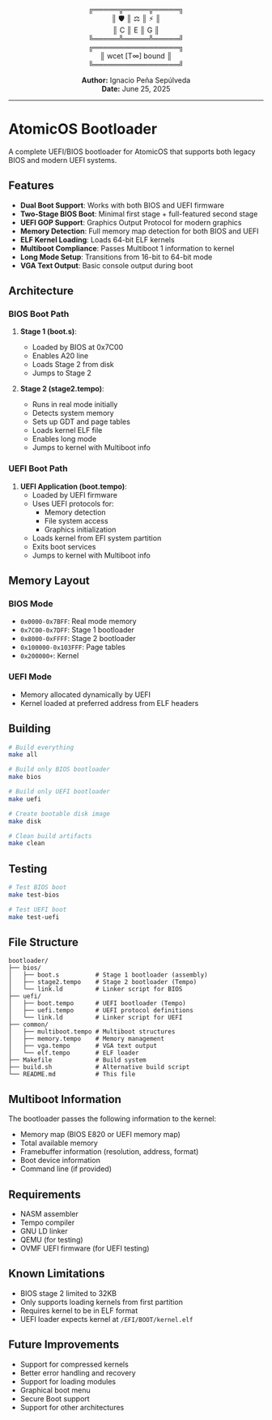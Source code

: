 <div align="center">

╔═════╦═════╦═════╗  
║ 🛡️  ║ ⚖️  ║ ⚡  ║  
║  C  ║  E  ║  G  ║  
╚═════╩═════╩═════╝  
╔═════════════════╗  
║ wcet [T∞] bound ║  
╚═════════════════╝  

**Author:** Ignacio Peña Sepúlveda  
**Date:** June 25, 2025

</div>

---

# AtomicOS Bootloader

A complete UEFI/BIOS bootloader for AtomicOS that supports both legacy BIOS and modern UEFI systems.

## Features

- **Dual Boot Support**: Works with both BIOS and UEFI firmware
- **Two-Stage BIOS Boot**: Minimal first stage + full-featured second stage
- **UEFI GOP Support**: Graphics Output Protocol for modern graphics
- **Memory Detection**: Full memory map detection for both BIOS and UEFI
- **ELF Kernel Loading**: Loads 64-bit ELF kernels
- **Multiboot Compliance**: Passes Multiboot 1 information to kernel
- **Long Mode Setup**: Transitions from 16-bit to 64-bit mode
- **VGA Text Output**: Basic console output during boot

## Architecture

### BIOS Boot Path

1. **Stage 1 (boot.s)**: 
   - Loaded by BIOS at 0x7C00
   - Enables A20 line
   - Loads Stage 2 from disk
   - Jumps to Stage 2

2. **Stage 2 (stage2.tempo)**:
   - Runs in real mode initially
   - Detects system memory
   - Sets up GDT and page tables
   - Loads kernel ELF file
   - Enables long mode
   - Jumps to kernel with Multiboot info

### UEFI Boot Path

1. **UEFI Application (boot.tempo)**:
   - Loaded by UEFI firmware
   - Uses UEFI protocols for:
     - Memory detection
     - File system access
     - Graphics initialization
   - Loads kernel from EFI system partition
   - Exits boot services
   - Jumps to kernel with Multiboot info

## Memory Layout

### BIOS Mode
- `0x0000-0x7BFF`: Real mode memory
- `0x7C00-0x7DFF`: Stage 1 bootloader
- `0x8000-0xFFFF`: Stage 2 bootloader
- `0x100000-0x103FFF`: Page tables
- `0x200000+`: Kernel

### UEFI Mode
- Memory allocated dynamically by UEFI
- Kernel loaded at preferred address from ELF headers

## Building

```bash
# Build everything
make all

# Build only BIOS bootloader
make bios

# Build only UEFI bootloader
make uefi

# Create bootable disk image
make disk

# Clean build artifacts
make clean
```

## Testing

```bash
# Test BIOS boot
make test-bios

# Test UEFI boot
make test-uefi
```

## File Structure

```
bootloader/
├── bios/
│   ├── boot.s          # Stage 1 bootloader (assembly)
│   ├── stage2.tempo    # Stage 2 bootloader (Tempo)
│   └── link.ld         # Linker script for BIOS
├── uefi/
│   ├── boot.tempo      # UEFI bootloader (Tempo)
│   ├── uefi.tempo      # UEFI protocol definitions
│   └── link.ld         # Linker script for UEFI
├── common/
│   ├── multiboot.tempo # Multiboot structures
│   ├── memory.tempo    # Memory management
│   ├── vga.tempo       # VGA text output
│   └── elf.tempo       # ELF loader
├── Makefile            # Build system
├── build.sh            # Alternative build script
└── README.md           # This file
```

## Multiboot Information

The bootloader passes the following information to the kernel:

- Memory map (BIOS E820 or UEFI memory map)
- Total available memory
- Framebuffer information (resolution, address, format)
- Boot device information
- Command line (if provided)

## Requirements

- NASM assembler
- Tempo compiler
- GNU LD linker
- QEMU (for testing)
- OVMF UEFI firmware (for UEFI testing)

## Known Limitations

- BIOS stage 2 limited to 32KB
- Only supports loading kernels from first partition
- Requires kernel to be in ELF format
- UEFI loader expects kernel at `/EFI/BOOT/kernel.elf`

## Future Improvements

- Support for compressed kernels
- Better error handling and recovery
- Support for loading modules
- Graphical boot menu
- Secure Boot support
- Support for other architectures